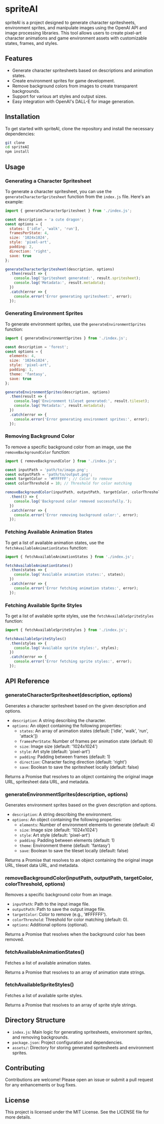 # spriteAI

spriteAI is a project designed to generate character spritesheets, environment sprites, and manipulate images using the OpenAI API and image processing libraries. This tool allows users to create pixel-art character animations and game environment assets with customizable states, frames, and styles.

## Features

- Generate character spritesheets based on descriptions and animation states.
- Create environment sprites for game development.
- Remove background colors from images to create transparent backgrounds.
- Support for various art styles and output sizes.
- Easy integration with OpenAI's DALL-E for image generation.

## Installation

To get started with spriteAI, clone the repository and install the necessary dependencies:

```bash
git clone 
cd spriteAI
npm install
```

## Usage

### Generating a Character Spritesheet

To generate a character spritesheet, you can use the `generateCharacterSpritesheet` function from the `index.js` file. Here's an example:

```javascript
import { generateCharacterSpritesheet } from './index.js';

const description = 'a cute dragon';
const options = {
  states: ['idle', 'walk', 'run'],
  framesPerState: 4,
  size: '1024x1024',
  style: 'pixel-art',
  padding: 2,
  direction: 'right',
  save: true
};

generateCharacterSpritesheet(description, options)
  .then(result => {
    console.log('Spritesheet generated:', result.spritesheet);
    console.log('Metadata:', result.metadata);
  })
  .catch(error => {
    console.error('Error generating spritesheet:', error);
  });
```

### Generating Environment Sprites

To generate environment sprites, use the `generateEnvironmentSprites` function:

```javascript
import { generateEnvironmentSprites } from './index.js';

const description = 'forest';
const options = {
  elements: 4,
  size: '1024x1024',
  style: 'pixel-art',
  padding: 1,
  theme: 'fantasy',
  save: true
};

generateEnvironmentSprites(description, options)
  .then(result => {
    console.log('Environment tileset generated:', result.tileset);
    console.log('Metadata:', result.metadata);
  })
  .catch(error => {
    console.error('Error generating environment sprites:', error);
  });
```

### Removing Background Color

To remove a specific background color from an image, use the `removeBackgroundColor` function:

```javascript
import { removeBackgroundColor } from './index.js';

const inputPath = 'path/to/image.png';
const outputPath = 'path/to/output.png';
const targetColor = '#FFFFFF'; // Color to remove
const colorThreshold = 10; // Threshold for color matching

removeBackgroundColor(inputPath, outputPath, targetColor, colorThreshold)
  .then(() => {
    console.log('Background color removed successfully.');
  })
  .catch(error => {
    console.error('Error removing background color:', error);
  });
```

### Fetching Available Animation States

To get a list of available animation states, use the `fetchAvailableAnimationStates` function:

```javascript
import { fetchAvailableAnimationStates } from './index.js';

fetchAvailableAnimationStates()
  .then(states => {
    console.log('Available animation states:', states);
  })
  .catch(error => {
    console.error('Error fetching animation states:', error);
  });
```

### Fetching Available Sprite Styles

To get a list of available sprite styles, use the `fetchAvailableSpriteStyles` function:

```javascript
import { fetchAvailableSpriteStyles } from './index.js';

fetchAvailableSpriteStyles()
  .then(styles => {
    console.log('Available sprite styles:', styles);
  })
  .catch(error => {
    console.error('Error fetching sprite styles:', error);
  });
```

## API Reference

### generateCharacterSpritesheet(description, options)

Generates a character spritesheet based on the given description and options.

- `description`: A string describing the character.
- `options`: An object containing the following properties:
  - `states`: An array of animation states (default: ['idle', 'walk', 'run', 'attack'])
  - `framesPerState`: Number of frames per animation state (default: 6)
  - `size`: Image size (default: '1024x1024')
  - `style`: Art style (default: 'pixel-art')
  - `padding`: Padding between frames (default: 1)
  - `direction`: Character facing direction (default: 'right')
  - `save`: Boolean to save the spritesheet locally (default: false)

Returns a Promise that resolves to an object containing the original image URL, spritesheet data URL, and metadata.

### generateEnvironmentSprites(description, options)

Generates environment sprites based on the given description and options.

- `description`: A string describing the environment.
- `options`: An object containing the following properties:
  - `elements`: Number of environment elements to generate (default: 4)
  - `size`: Image size (default: '1024x1024')
  - `style`: Art style (default: 'pixel-art')
  - `padding`: Padding between elements (default: 1)
  - `theme`: Environment theme (default: 'fantasy')
  - `save`: Boolean to save the tileset locally (default: false)

Returns a Promise that resolves to an object containing the original image URL, tileset data URL, and metadata.

### removeBackgroundColor(inputPath, outputPath, targetColor, colorThreshold, options)

Removes a specific background color from an image.

- `inputPath`: Path to the input image file.
- `outputPath`: Path to save the output image file.
- `targetColor`: Color to remove (e.g., '#FFFFFF').
- `colorThreshold`: Threshold for color matching (default: 0).
- `options`: Additional options (optional).

Returns a Promise that resolves when the background color has been removed.

### fetchAvailableAnimationStates()

Fetches a list of available animation states.

Returns a Promise that resolves to an array of animation state strings.

### fetchAvailableSpriteStyles()

Fetches a list of available sprite styles.

Returns a Promise that resolves to an array of sprite style strings.

## Directory Structure

- `index.js`: Main logic for generating spritesheets, environment sprites, and removing backgrounds.
- `package.json`: Project configuration and dependencies.
- `assets/`: Directory for storing generated spritesheets and environment sprites.

## Contributing

Contributions are welcome! Please open an issue or submit a pull request for any enhancements or bug fixes.

## License

This project is licensed under the MIT License. See the LICENSE file for more details.